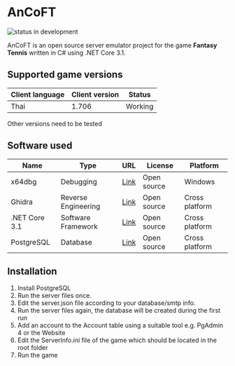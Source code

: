 # AnCoFT

![status in development](https://img.shields.io/badge/Status-In%20development-yellow)

AnCoFT is an open source server emulator project for the game **Fantasy Tennis** written in C# using .NET Core 3.1.

## Supported game versions

| Client language  | Client version | Status  |
| ------------- |---------------| ------|
| Thai        | 1.706 |  Working      |

Other versions need to be tested

## Software used

| Name      | Type          | URL      |  License  |  Platform  |
| ------------- |---------------| ------|--------------|-----------|
| x64dbg        | Debugging     |   [Link](https://x64dbg.com/) |      Open source        |  Windows |
| Ghidra        | Reverse Engineering | [Link](https://ghidra-sre.org/) |  Open source      |  Cross platform |
| .NET Core 3.1   | Software Framework  |    [Link](https://dotnet.microsoft.com/download/dotnet-core/3.1) |     Open source         |  Cross platform |
| PostgreSQL    | Database      |    [Link](https://www.postgresql.org/) |     Open source         |  Cross platform |

## Installation
1. Install PostgreSQL
2. Run the server files once.
3. Edit the server.json file according to your database/smtp info.
3. Run the server files again, the database will be created during the first run
4. Add an account to the Account table using a suitable tool e.g. PgAdmin 4 or the Website
5. Edit the ServerInfo.ini file of the game which should be located in the root folder
6. Run the game
